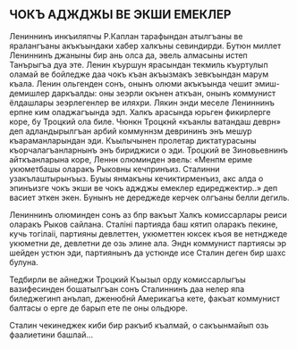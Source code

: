 ## ЧОКЪ АДЖДЖЬІ ВЕ ЭКШИ ЕМЕКЛЕР

Лениннинъ инкъиляпчы Р.Каплан тарафындан атылгъаны ве яралангъаны акъкъындаки хабер халкъны севиндирди.
Бутюн миллет Лениннинъ джаныны бир ань олса да, эвель алмасыны истеп Танърыгъа дуа эте.
Ленин къуршун ярасындан текмиль къуртулып оламай ве бойледже даа чокъ къан акъызмакъ зевкъындан марум къала.
Ленин ольгенден сонъ, онынъ олюми акъкъында чешит эмиш-демишлер даркъалды: оны зеэрли окънен аткъан, онынъ коммунист ёлдашлары зеэрлегенлер ве иляхри.
Лякин энди меселе Лениннинъ ерпне ким оладжагъында эдп.
Халкъ арасында юрьген фикирлерге коре, бу Троцкий ола биле.
Чюнкн Троцкнй «къанлы ватандаш деврн» деп адландырылгъан арбий коммуннзм деврининъ энъ мешур къараманларындан эди.
Къылычынен пролетар диктатурасыны къорчалагъанларнынъ энъ бириджиси о эди.
Троцкий ве Зиновьевнинъ айткъанларына коре, Леннн олюминден эвель: «Менпм ериме укюметбашы оларакъ Рыковны кечпринъиз.
Сталинни узакълаштырынъыз.
Буыы янмакъны кечиктирменъиз, акс алда о эпинъизге чокъ экши ве чокъ аджджы емеклер едиреджектир..» деп васиет эткен экен.
Бунынъ не дереджеде керчек олгъаны белли дегиль.

Лениннинъ олюминден сонъ аз бпр вакъыт Халкъ комиссарлары реиси оларакъ Рыков сайлана.
Сталіні партияда баш кятип оларакъ пекине, кучь тогілаіі, партияны девлеттен, укюметтен юксек къоя ве нетнджеде укюметни де, девлетни де озь элине ала.
Эндн коммунист партиясы эр шейден устюн эди, партиянынъ да устюнде исе Сталин деген бир шахс булуна.

Тедбирли ве айнеджи Троцкий Къызыл орду комиссарлыгъы вазифесинден бошатылгъан сонъ Сталиннинъ даа нелер япа биледжегинп анълап, дженюбнй Америкагъа кете, факъат коммунист балтасы о ерге де барып ете пе оны ольдюре.

Сталин чекинеджек киби бир ракъиб къалмай, о сакъынмайып озь фаалиетини башлай...
